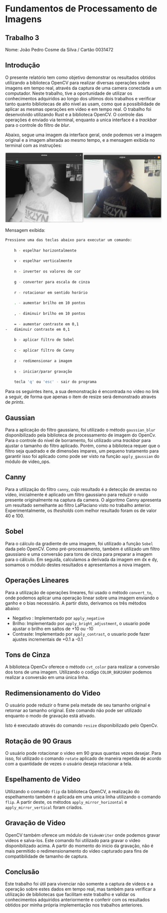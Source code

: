 # Fundamentos de Processamento de Imagens

## Trabalho 3

Nome: João Pedro Cosme da Silva / Cartão 0031472

## Introdução

O presente relatório tem como objetivo demonstrar os resultados obtidos utilizando a biblioteca OpenCV para realizar diversas operações sobre imagens em tempo real, através da captura de uma camera conectada a um computador. Neste trabalho, tive a oportunidade de utilizar os conhecimentos adquiridos ao longo dos ultimos dois trabalhos e verificar tanto quanto bibliotecas de alto nivel as usam, como que a possibilidade de aplicar as mesmas operações em video e em tempo real. O trabalho foi desenvolvido utilizando Rust e a biblioteca OpenCV. O controle das operações é enviado via terminal, enquanto a unica interface é a _trackbar_ para o controle do filtro de _blur_.

Abaixo, segue uma imagem da interface geral, onde podemos ver a imagem original e a imagem alterada ao mesmo tempo, e a mensagem exibida no terminal com as instruções:

![interface](2023-02-05-10-16-58.png)

Mensagem exibida:

```sh
Pressione uma das teclas abaixo para executar um comando:

    h - espelhar horizontalmente

    v - espelhar verticalmente

    n - inverter os valores de cor

    g - converter para escala de cinza

    r - rotacionar em sentido horário

    . - aumentar brilho em 10 pontos

    , - diminuir brilho em 10 pontos

    = - aumentar contraste em 0,1
-   diminuir contraste em 0,1

    b - aplicar filtro de Sobel

    c - aplicar filtro de Canny

    z - redimensionar a imagem

    s - iniciar/parar gravação

    tecla 'q' ou 'esc' - sair do programa
```

Para os seguintes itens, a sua demonstração é encontrada no video no link a seguir, de forma que apenas o item de resize será demonstrado através de _prints_.

## Gaussian

Para a aplicação do filtro gaussiano, foi utilizado o método `gaussian_blur` disponibilizado pela biblioteca de processamento de imagem do OpenCv. Para o controle do nível de borramento, foi utilizado uma _trackbar_ para ajustar o tamanho do filtro aplicado. Porém, como a biblioteca requer que o filtro seja quadrado e de dimensões impares, um pequeno tratamento para garantir isso foi aplicado como pode ser visto na função `apply_gaussian` do módulo de video_ops.

## Canny

Para a utilização do filtro `canny`, cujo resultado é a detecção de arestas no vídeo, inicialmente é aplicado um filtro gaussiano para reduzir o ruido presente originalmente na captura da camera. O algoritmo Canny apresenta um resultado semelhante ao filtro LaPlaciano visto no trabalho anterior. Experimentalmente, os _thesholds_ com melhor resultado foram os de valor 40 e 100.

## Sobel

Para o cálculo da gradiente de uma imagem, foi utilizado a função `Sobel` dada pelo OpenCV. Como pré-processamento, também é utilizado um filtro gaussiano e uma conversão para tons de cinza para preparar a imagem para o cálculo. Em seguida, calculamos a derivada da imagem em dx e dy, somamos o módulo destes resultados e apresentamos a nova imagem.

## Operações Lineares

Para a utilização de operações lineares, foi usado o método `convert_to`, onde podemos aplicar uma operação linear sobre uma imagem enviando o ganho e o bias necessário. A partir disto, derivamos os três métodos abaixo:

- Negativo : Implementado por `apply_negative`
- Brilho: Implementado por `apply_bright_adjustment`, o usuario pode ajustar o brilho em saltos de +10 ou -10
- Contraste: Implementado por `apply_contrast`, o usuario pode fazer ajustes incrementais de +0.1 a -0.1

## Tons de Cinza

A biblioteca OpenCv oferece o método `cvt_color` para realizar a conversão dos tons de uma imagem. Utilizando o codigo `COLOR_BGR2GRAY` podemos realizar a conversão em uma única linha.

## Redimensionamento do Video

O usuário pode reduzir o frame pela metade de seu tamanho original e retornar ao tamanho original. Este comando não pode ser utilizado enquanto o modo de gravação está ativado.

Isto é executado através do comando `resize` disponibilizado pelo OpenCv.

## Rotação de 90 Graus

O usuário pode rotacionar o video em 90 graus quantas vezes desejar. Para isso, foi utilizado o comando `rotate` aplicado de maneira repetida de acordo com a quantidade de vezes o usuário deseja rotacionar a tela.

## Espelhamento de Video

Utilizando o comando `flip` da biblioteca OpenCV, a realização do espelhamento também é aplicada em uma unica linha utilizando o comando `flip`. A partir deste, os métodos `apply_mirror_horizontal` e `apply_mirror_vertical` foram criados.

## Gravação de Video

OpenCV também oferece um módulo de `VideoWriter` onde podemos gravar videos e salva-los. Este comando foi utilizado para gravar o video disponibilizado acima. A partir do momento do inicio da gravação, não é mais permitido o redimensionamento do vídeo capturado para fins de compatibilidade de tamanho de captura.

## Conclusão

Este trabalho foi útil para vivenciar não somente a captura de videos e a operação sobre estes dados em tempo real, mas também para verificar a utilização de bibliotecas que facilitam este trabalho e validar os conhecimentos adquiridos anteriormente e conferir com os resultados obtidos por minha própria implementação nos trabalhos anteriores.
